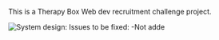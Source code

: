 This is a Therapy Box Web dev recruitment challenge project. 

![System design: ](https://therapy-box-test.s3.eu-west-2.amazonaws.com/Teach-Box+Diagram.png)
Issues to be fixed:
-Not adde